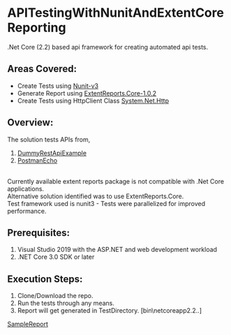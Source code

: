 # APITestingWithNunitAndExtentCoreReporting

.Net Core (2.2) based api framework for creating automated api tests.

## Areas Covered:
- Create Tests using [Nunit-v3](https://github.com/nunit/docs/wiki)
- Generate Report using [ExtentReports.Core-1.0.2](https://www.nuget.org/packages/ExtentReports.Core) 
- Create Tests using HttpClient Class [System.Net.Http](https://docs.microsoft.com/en-us/dotnet/api/system.net.http.httpclient?view=netframework-4.8)


## Overview:
The solution tests APIs from,

1. [DummyRestApiExample](http://dummy.restapiexample.com)
2. [PostmanEcho](https://postman-echo.com)

<br>Currently available extent reports package is not compatible with .Net Core applications.
<br>Alternative solution identified was to use ExtentReports.Core.
<br>Test framework used is nunit3 - Tests were parallelized for improved performance.

## Prerequisites:
1. Visual Studio 2019 with the ASP.NET and web development workload
2. .NET Core 3.0 SDK or later

## Execution Steps:
1. Clone/Download the repo.
2. Run the tests through any means.
3. Report will get generated in TestDirectory. [bin\netcoreapp2.2\..]

<a href="https://cdn.rawgit.com/AjithGeorge/APITestingWithNunitAndExtentCoreReporting/master/Sample%20Report/dashboard.html">SampleReport</a>
